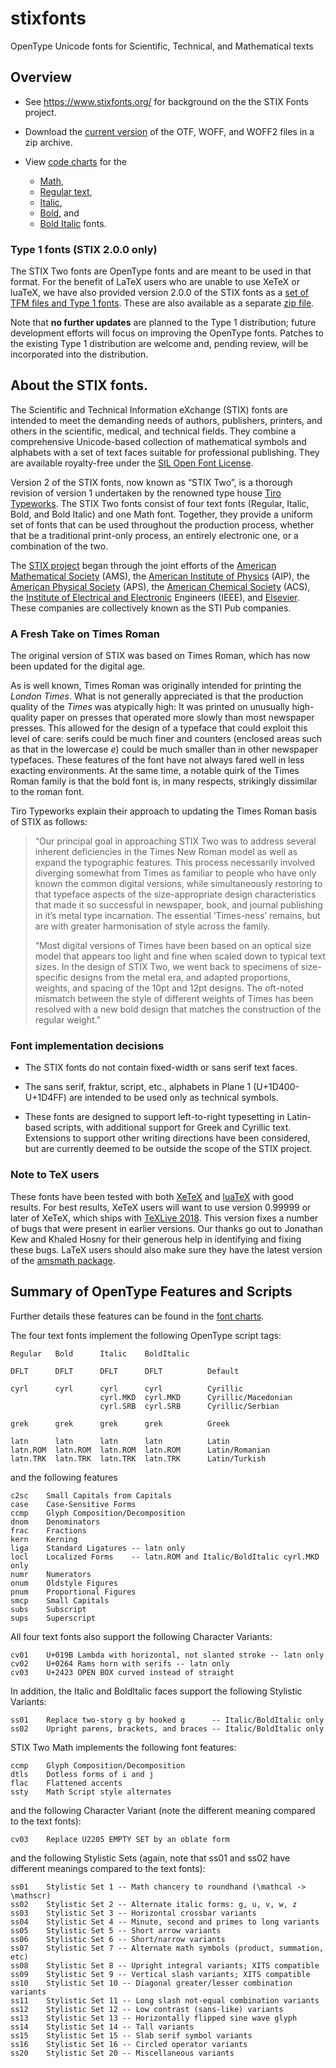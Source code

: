 # stixfonts
OpenType Unicode fonts for Scientific, Technical, and Mathematical texts

## Overview

* See https://www.stixfonts.org/ for background on the the STIX Fonts
  project.

* Download the [current version](zipfiles/STIXv2.0.2.zip) of the OTF,
  WOFF, and WOFF2 files in a zip archive.

* View [code charts](docs/charts) for the
  * [Math](docs/charts/StixTwoMath.pdf),
  * [Regular text](docs/charts/StixTwoRegular.pdf),
  * [Italic](docs/charts/StixTwoItalic.pdf),
  * [Bold](docs/charts/StixTwoBold.pdf), and
  * [Bold Italic](docs/charts/StixTwoBoldItalic.pdf)
  fonts.

### Type 1 fonts (STIX 2.0.0 only)

The STIX Two fonts are OpenType fonts and are meant to be used in that
format.  For the benefit of LaTeX users who are unable to use XeTeX or
luaTeX, we have also provided version 2.0.0 of the STIX fonts as a
[set of TFM files and Type 1 fonts](Type1).  These are also available
as a separate [zip file](zipfiles/STIXv2.0.0-type1.zip).

Note that **no further updates** are planned to the Type 1
distribution; future development efforts will focus on improving the
OpenType fonts.  Patches to the existing Type 1 distribution are
welcome and, pending review, will be incorporated into the
distribution.

## About the STIX fonts.

The Scientific and Technical Information eXchange (STIX) fonts are
intended to meet the demanding needs of authors, publishers, printers,
and others in the scientific, medical, and technical fields.  They
combine a comprehensive Unicode-based collection of mathematical
symbols and alphabets with a set of text faces suitable for
professional publishing.  They are available royalty-free under the
[SIL Open Font License](docs/STIX_2.0.2_license.pdf).

Version 2 of the STIX fonts, now known as “STIX Two”, is a thorough
revision of version 1 undertaken by the renowned type house [Tiro
Typeworks](https://tiro.com).  The STIX Two fonts consist of four text
fonts (Regular, Italic, Bold, and Bold Italic) and one Math font.
Together, they provide a uniform set of fonts that can be used
throughout the production process, whether that be a traditional
print-only process, an entirely electronic one, or a combination of
the two.

The [STIX project](https://www.stixfonts.org/) began through the joint
efforts of
the [American Mathematical Society](https://www.ams.org/) (AMS),
the [American Institute of Physics](https://www.aip.org/) (AIP),
the [American Physical Society](https://www.aps.org/) (APS),
the [American Chemical Society](https://www.acs.org/) (ACS),
the [Institute of Electrical and Electronic](https://www.ieee.org/) Engineers (IEEE),
and [Elsevier](https://www.elsevier.com/).
These companies are collectively known as the STI Pub companies.

### A Fresh Take on Times Roman

The original version of STIX was based on Times Roman, which has now
been updated for the digital age.

As is well known, Times Roman was originally intended for printing the
*London Times*.  What is not generally appreciated is that the
production quality of the *Times* was atypically high: It was printed
on unusually high-quality paper on presses that operated more slowly
than most newspaper presses.  This allowed for the design of a
typeface that could exploit this level of care: serifs could be much
finer and counters (enclosed areas such as that in the lowercase *e*)
could be much smaller than in other newspaper typefaces.  These
features of the font have not always fared well in less exacting
environments.  At the same time, a notable quirk of the Times Roman
family is that the bold font is, in many respects, strikingly
dissimilar to the roman font.

Tiro Typeworks explain their approach to updating the Times Roman
basis of STIX as follows:

> “Our principal goal in approaching STIX Two was to address several
> inherent deficiencies in the Times New Roman model as well as expand
> the typographic features. This process necessarily involved
> diverging somewhat from Times as familiar to people who have only
> known the common digital versions, while simultaneously restoring to
> that typeface aspects of the size-appropriate design characteristics
> that made it so successful in newspaper, book, and journal
> publishing in it’s metal type incarnation. The essential
> ‘Times-ness’ remains, but are with greater harmonisation of style
> across the family.
> 
> “Most digital versions of Times have been based on an optical size
> model that appears too light and fine when scaled down to typical
> text sizes. In the design of STIX Two, we went back to specimens of
> size-specific designs from the metal era, and adapted proportions,
> weights, and spacing of the 10pt and 12pt designs. The oft-noted
> mismatch between the style of different weights of Times has been
> resolved with a new bold design that matches the construction of the
> regular weight.”

### Font implementation decisions

* The STIX fonts do not contain fixed-width or sans serif text faces.

* The sans serif, fraktur, script, etc., alphabets in Plane 1
  (U+1D400-U+1D4FF) are intended to be used only as technical symbols.

* These fonts are designed to support left-to-right typesetting in
  Latin-based scripts, with additional support for Greek and Cyrillic
  text.  Extensions to support other writing directions have been
  considered, but are currently deemed to be outside the scope of the
  STIX project.

### Note to TeX users

These fonts have been tested with both
[XeTeX](http://xetex.sourceforge.net/)
and
[luaTeX](http://www.luatex.org/)
with good results.  For best results, XeTeX users will want to use
version 0.99999 or later of XeTeX, which ships with
[TeXLive 2018](https://www.tug.org/texlive/).
This version fixes a number of bugs that were present in earlier
versions.  Our thanks go out to Jonathan Kew and Khaled Hosny for
their generous help in identifying and fixing these bugs.  LaTeX users
should also make sure they have the latest version of the
[amsmath package](https://ctan.org/pkg/amsmath).

## Summary of OpenType Features and Scripts

Further details these features can be found in the [font charts](docs/charts).

The four text fonts implement the following OpenType script tags:

    Regular   Bold      Italic    BoldItalic
    
    DFLT      DFLT      DFLT      DFLT          Default

    cyrl      cyrl      cyrl      cyrl          Cyrillic
                        cyrl.MKD  cyrl.MKD      Cyrillic/Macedonian
                        cyrl.SRB  cyrl.SRB      Cyrillic/Serbian

    grek      grek      grek      grek          Greek

    latn      latn      latn      latn          Latin
    latn.ROM  latn.ROM  latn.ROM  latn.ROM      Latin/Romanian        
    latn.TRK  latn.TRK  latn.TRK  latn.TRK      Latin/Turkish

and the following features

    c2sc    Small Capitals from Capitals
    case    Case-Sensitive Forms
    ccmp    Glyph Composition/Decomposition
    dnom    Denominators
    frac    Fractions
    kern    Kerning
    liga    Standard Ligatures -- latn only
    locl    Localized Forms    -- latn.ROM and Italic/BoldItalic cyrl.MKD only
    numr    Numerators
    onum    Oldstyle Figures
    pnum    Proportional Figures
    smcp    Small Capitals
    subs    Subscript
    sups    Superscript

All four text fonts also support the following Character Variants:

    cv01    U+019B Lambda with horizontal, not slanted stroke -- latn only
    cv02    U+0264 Rams horn with serifs -- latn only
    cv03    U+2423 OPEN BOX curved instead of straight

In addition, the Italic and BoldItalic faces support the following
Stylistic Variants:

    ss01    Replace two-story g by hooked g      -- Italic/BoldItalic only
    ss02    Upright parens, brackets, and braces -- Italic/BoldItalic only

STIX Two Math implements the following font features:

    ccmp    Glyph Composition/Decomposition
    dtls    Dotless forms of i and j
    flac    Flattened accents
    ssty    Math Script style alternates

and the following Character Variant (note the different meaning
compared to the text fonts):

    cv03    Replace U2205 EMPTY SET by an oblate form

and the following Stylistic Sets (again, note that ss01 and ss02 have
different meanings compared to the text fonts):

    ss01    Stylistic Set 1 -- Math chancery to roundhand (\mathcal -> \mathscr)
    ss02    Stylistic Set 2 -- Alternate italic forms: g, u, v, w, z
    ss03    Stylistic Set 3 -- Horizontal crossbar variants
    ss04    Stylistic Set 4 -- Minute, second and primes to long variants
    ss05    Stylistic Set 5 -- Short arrow variants
    ss06    Stylistic Set 6 -- Short/narrow variants
    ss07    Stylistic Set 7 -- Alternate math symbols (product, summation, etc)
    ss08    Stylistic Set 8 -- Upright integral variants; XITS compatible
    ss09    Stylistic Set 9 -- Vertical slash variants; XITS compatible
    ss10    Stylistic Set 10 -- Diagonal greater/lesser combination variants
    ss11    Stylistic Set 11 -- Long slash not-equal combination variants
    ss12    Stylistic Set 12 -- Low contrast (sans-like) variants
    ss13    Stylistic Set 13 -- Horizontally flipped sine wave glyph
    ss14    Stylistic Set 14 -- Tall variants
    ss15    Stylistic Set 15 -- Slab serif symbol variants
    ss16    Stylistic Set 16 -- Circled operator variants
    ss20    Stylistic Set 20 -- Miscellaneous variants
